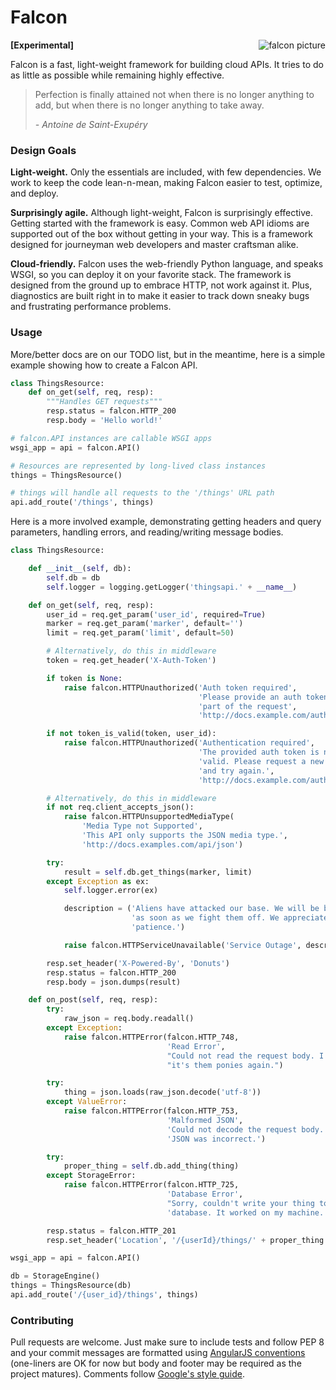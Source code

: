 Falcon
======

<img align="right" style="padding-left: 10px" src="https://upload.wikimedia.org/wikipedia/commons/thumb/3/39/Brown-Falcon%2C-Vic%2C-3.1.2008.jpg/160px-Brown-Falcon%2C-Vic%2C-3.1.2008.jpg" alt="falcon picture" />

**[Experimental]**

Falcon is a fast, light-weight framework for building cloud APIs. It tries to do as little as possible while remaining highly effective. 

> Perfection is finally attained not when there is no longer anything to add, but when there is no longer anything to take away. 
>
> *- Antoine de Saint-Exupéry*

### Design Goals ###

**Light-weight.** Only the essentials are included, with few dependencies. We work to keep the code lean-n-mean, making Falcon easier to test, optimize, and deploy. 

**Surprisingly agile.** Although light-weight, Falcon is surprisingly effective. Getting started with the framework is easy. Common web API idioms are supported out of the box without getting in your way. This is a framework designed for journeyman web developers and master craftsman alike.

**Cloud-friendly.** Falcon uses the web-friendly Python language, and speaks WSGI, so you can deploy it on your favorite stack. The framework is designed from the ground up to embrace HTTP, not work against it. Plus, diagnostics are built right in to make it easier to track down sneaky bugs and frustrating performance problems. 

### Usage ###

More/better docs are on our TODO list, but in the meantime, here is a simple example showing how to create a Falcon API.

```python
class ThingsResource:
    def on_get(self, req, resp):
        """Handles GET requests"""
        resp.status = falcon.HTTP_200
        resp.body = 'Hello world!'

# falcon.API instances are callable WSGI apps
wsgi_app = api = falcon.API()

# Resources are represented by long-lived class instances
things = ThingsResource()

# things will handle all requests to the '/things' URL path
api.add_route('/things', things)
```

Here is a more involved example, demonstrating getting headers and query parameters, handling errors, and reading/writing message bodies. 

```python
class ThingsResource:

    def __init__(self, db):
        self.db = db
        self.logger = logging.getLogger('thingsapi.' + __name__)

    def on_get(self, req, resp):
        user_id = req.get_param('user_id', required=True)
        marker = req.get_param('marker', default='')
        limit = req.get_param('limit', default=50)

        # Alternatively, do this in middleware
        token = req.get_header('X-Auth-Token')

        if token is None:
            raise falcon.HTTPUnauthorized('Auth token required',
                                          'Please provide an auth token as '
                                          'part of the request',
                                          'http://docs.example.com/auth')

        if not token_is_valid(token, user_id):
            raise falcon.HTTPUnauthorized('Authentication required',
                                          'The provided auth token is not '
                                          'valid. Please request a new token '
                                          'and try again.',
                                          'http://docs.example.com/auth')

        # Alternatively, do this in middleware
        if not req.client_accepts_json():
            raise falcon.HTTPUnsupportedMediaType(
                'Media Type not Supported',
                'This API only supports the JSON media type.',
                'http://docs.examples.com/api/json')

        try:
            result = self.db.get_things(marker, limit)
        except Exception as ex:
            self.logger.error(ex)

            description = ('Aliens have attacked our base. We will be back'
                           'as soon as we fight them off. We appreciate your'
                           'patience.')

            raise falcon.HTTPServiceUnavailable('Service Outage', description)

        resp.set_header('X-Powered-By', 'Donuts')
        resp.status = falcon.HTTP_200
        resp.body = json.dumps(result)

    def on_post(self, req, resp):
        try:
            raw_json = req.body.readall()
        except Exception:
            raise falcon.HTTPError(falcon.HTTP_748,
                                   'Read Error',
                                   "Could not read the request body. I bet "
                                   "it's them ponies again.")

        try:
            thing = json.loads(raw_json.decode('utf-8'))
        except ValueError:
            raise falcon.HTTPError(falcon.HTTP_753,
                                   'Malformed JSON',
                                   'Could not decode the request body. The '
                                   'JSON was incorrect.')

        try:
            proper_thing = self.db.add_thing(thing)
        except StorageError:
            raise falcon.HTTPError(falcon.HTTP_725,
                                   'Database Error',
                                   "Sorry, couldn't write your thing to the "
                                   'database. It worked on my machine.')

        resp.status = falcon.HTTP_201
        resp.set_header('Location', '/{userId}/things/' + proper_thing.id)

wsgi_app = api = falcon.API()

db = StorageEngine()
things = ThingsResource(db)
api.add_route('/{user_id}/things', things)

```

### Contributing ###

Pull requests are welcome. Just make sure to include tests and follow PEP 8 and your commit messages are formatted using [AngularJS conventions][ajs] (one-liners are OK for now but body and footer may be required as the project matures). Comments follow [Google's style guide][goog-style-comments].

[ajs]: http://goo.gl/QpbS7
[goog-style-comments]: http://google-styleguide.googlecode.com/svn/trunk/pyguide.html#Comments

